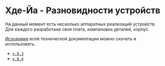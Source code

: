 # Хде-Йа - Разновидности устройств

На данный момент есть несколько аппаратных реализаций устройств. Для каждого разработана своя плата, компановка деталей, корпус.

[Исходники](../source/README.md) всей технической документации можно скачать и использовать.

* [`v.0.3`](01.v.0.3.md)
* [`v.0.4`](02.v.0.4.md)
